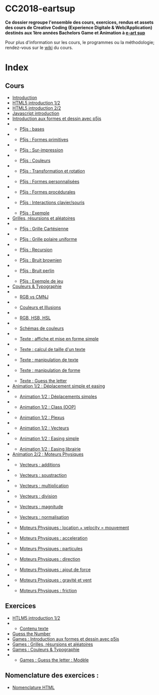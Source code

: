 # CC2018-eartsup
**Ce dossier regroupe l'ensemble des cours, exercices, rendus et assets des cours de Creative Coding (Experience Digitale & Web/Application) destinés aux 1ère années Bachelors Game et Animation à [e-art sup](http://www.e-artsup.net/)**

Pour plus d'information sur les cours, le programmes ou la méthodologie; rendez-vous sur le [wiki](https://github.com/alexr4/CC2018-eartsup/wiki) du cours.

# Index
## Cours
* [Introduction](https://alexr4.github.io/CC2018-eartsup/Cours/0_Introduction/)
* [HTML5 introduction 1/2](https://alexr4.github.io/CC2018-eartsup/Cours/1_Introduction%20HTML5%20(1-2))
* [HTML5 introduction 2/2](https://alexr4.github.io/CC2018-eartsup/Cours/2_Introduction%20HTML5%20(2-2))
* [Javascript introduction](https://alexr4.github.io/CC2018-eartsup/Cours/2_Introduction%20HTML5%20(2-2)/IntroductionJavascript)
* [Introduction aux formes et dessin avec p5js](https://alexr4.github.io/CC2018-eartsup/Cours/3_Introduction%20Formes%20et%20Dessins/)
* * [P5js : bases](https://alexr4.github.io/CC2018-eartsup/Cours/3_Introduction%20Formes%20et%20Dessins/0_Bases)
* * [P5js : Formes primitives](https://alexr4.github.io/CC2018-eartsup/Cours/3_Introduction%20Formes%20et%20Dessins/1_FormesPrimitives)
* * [P5js : Sur-impression](https://alexr4.github.io/CC2018-eartsup/Cours/3_Introduction%20Formes%20et%20Dessins/2_SurImpression)
* * [P5js : Couleurs](https://alexr4.github.io/CC2018-eartsup/Cours/3_Introduction%20Formes%20et%20Dessins/3_Couleurs)
* * [P5js : Transformation et rotation](https://alexr4.github.io/CC2018-eartsup/Cours/3_Introduction%20Formes%20et%20Dessins/4_TransformationEtRotation)
* * [P5js : Formes personnalisées](https://alexr4.github.io/CC2018-eartsup/Cours/3_Introduction%20Formes%20et%20Dessins/5_FormesPersonnalisees)
* * [P5js : Formes procédurales](https://alexr4.github.io/CC2018-eartsup/Cours/3_Introduction%20Formes%20et%20Dessins/6_FormesProcedurales)
* * [P5js : Interactions clavier/souris](https://alexr4.github.io/CC2018-eartsup/Cours/3_Introduction%20Formes%20et%20Dessins/7_InteractionsSourisClavier)
* * [P5js : Exemple](https://alexr4.github.io/CC2018-eartsup/Cours/3_Introduction%20Formes%20et%20Dessins/8_ExerciceExemple)
* [Grilles, résursions et aléatoires](https://alexr4.github.io/CC2018-eartsup/Cours/4_Grilles%20Recursions%20et%20Aleatoires/)
* * [P5js : Grille Cartésienne](https://alexr4.github.io/CC2018-eartsup/Cours/4_Grilles%20Recursions%20et%20Aleatoires/CartesianGrid/)
* * [P5js : Grille polaire uniforme](https://alexr4.github.io/CC2018-eartsup/Cours/4_Grilles%20Recursions%20et%20Aleatoires/PolarGrid)
* * [P5js : Recursion](https://alexr4.github.io/CC2018-eartsup/Cours/4_Grilles%20Recursions%20et%20Aleatoires/Recursion/)
* * [P5js : Bruit brownien](https://alexr4.github.io/CC2018-eartsup/Cours/4_Grilles%20Recursions%20et%20Aleatoires/Random)
* * [P5js : Bruit perlin](https://alexr4.github.io/CC2018-eartsup/Cours/4_Grilles%20Recursions%20et%20Aleatoires/PerlinNoise)
* * [P5js : Exemple de jeu](https://alexr4.github.io/CC2018-eartsup/Cours/4_Grilles%20Recursions%20et%20Aleatoires/GameExemple)
* [Couleurs & Typographie](https://alexr4.github.io/CC2018-eartsup/Cours/5_Couleurs%20et%20typographies/)
* * [RGB vs CMNJ](https://alexr4.github.io/CC2018-eartsup/Cours/5_Couleurs%20et%20typographies/0_RGB-CMYK/)
* * [Couleurs et Illusions](https://alexr4.github.io/CC2018-eartsup/Cours/5_Couleurs%20et%20typographies/1_ColorIllusion/)
* * [RGB, HSB, HSL](https://alexr4.github.io/CC2018-eartsup/Cours/5_Couleurs%20et%20typographies/2_RGB_HSB_HSL/)
* * [Schémas de couleurs](https://alexr4.github.io/CC2018-eartsup/Cours/5_Couleurs%20et%20typographies/3_ColorSchemes/)
* * [Texte : affiche et mise en forme simple](https://alexr4.github.io/CC2018-eartsup/Cours/5_Couleurs%20et%20typographies/4_SimpleText/)
* * [Texte : calcul de taille d'un texte](https://alexr4.github.io/CC2018-eartsup/Cours/5_Couleurs%20et%20typographies/5_TextSize/)
* * [Texte : manipulation de texte](https://alexr4.github.io/CC2018-eartsup/Cours/5_Couleurs%20et%20typographies/6_CustomText/)
* * [Texte : manipulation de forme](https://alexr4.github.io/CC2018-eartsup/Cours/5_Couleurs%20et%20typographies/7_TextShape/)
* * [Texte : Guess the letter](https://alexr4.github.io/CC2018-eartsup/Cours/5_Couleurs%20et%20typographies/8_TextGame/)
* [Animation 1/2 : Déplacement simple et easing](https://alexr4.github.io/CC2018-eartsup/Cours/6_Deplacement%20Simple/)
* * [Animation 1/2 : Déplacements simples](https://alexr4.github.io/CC2018-eartsup/Cours/6_Deplacement%20Simple/0_SimpleMoving/)
* * [Animation 1/2 : Class (OOP)](https://alexr4.github.io/CC2018-eartsup/Cours/6_Deplacement%20Simple/1_Class(OOP))
* * [Animation 1/2 : Plexus](https://alexr4.github.io/CC2018-eartsup/Cours/6_Deplacement%20Simple/2_Class(OOP)-PlexusExemple)
* * [Animation 1/2 : Vecteurs](https://alexr4.github.io/CC2018-eartsup/Cours/6_Deplacement%20Simple/3_Vectors)
* * [Animation 1/2 : Easing simple](https://alexr4.github.io/CC2018-eartsup/Cours/6_Deplacement%20Simple/4_EasingSimple)
* * [Animation 1/2 : Easing librairie](https://alexr4.github.io/CC2018-eartsup/Cours/6_Deplacement%20Simple/5_EasingLibrary)
* [Animation 2/2 : Moteurs Physiques](https://alexr4.github.io/CC2018-eartsup/Cours/7_MoteurPhysique/)
* * [Vecteurs : additions](https://alexr4.github.io/CC2018-eartsup/Cours/7_MoteurPhysique/0_VectorAddition)
* * [Vecteurs : soustraction](https://alexr4.github.io/CC2018-eartsup/Cours/7_MoteurPhysique/1_VectorSubstraction)
* * [Vecteurs : multiplication](https://alexr4.github.io/CC2018-eartsup/Cours/7_MoteurPhysique/2_VectorMultiplication)
* * [Vecteurs : division](https://alexr4.github.io/CC2018-eartsup/Cours/7_MoteurPhysique/3_VectorDivision)
* * [Vecteurs : magnitude](https://alexr4.github.io/CC2018-eartsup/Cours/7_MoteurPhysique/4_VectorMag)
* * [Vecteurs : normalisation](https://alexr4.github.io/CC2018-eartsup/Cours/7_MoteurPhysique/5_VectorNormal)
* * [Moteurs Physiques : location + velocity = mouvement](https://alexr4.github.io/CC2018-eartsup/Cours/7_MoteurPhysique/6_LocAddVelocity)
* * [Moteurs Physiques : acceleration](https://alexr4.github.io/CC2018-eartsup/Cours/7_MoteurPhysique/7_Acceleration)
* * [Moteurs Physiques : particules](https://alexr4.github.io/CC2018-eartsup/Cours/7_MoteurPhysique/8_Particles)
* * [Moteurs Physiques : direction](https://alexr4.github.io/CC2018-eartsup/Cours/7_MoteurPhysique/9_Direction)
* * [Moteurs Physiques : ajout de force](https://alexr4.github.io/CC2018-eartsup/Cours/7_MoteurPhysique/10_Newton_AddForce)
* * [Moteurs Physiques : gravité et vent](https://alexr4.github.io/CC2018-eartsup/Cours/7_MoteurPhysique/11_Gravity+Wind)
* * [Moteurs Physiques : friction](https://alexr4.github.io/CC2018-eartsup/Cours/7_MoteurPhysique/12_friction)

## Exercices
* [HTLM5 introduction 1/2](https://alexr4.github.io/CC2018-eartsup/Cours/1_Introduction%20HTML5%20(1-2)/Exercice)
* * [Contenu texte](https://alexr4.github.io/CC2018-eartsup/Cours/1_Introduction%20HTML5%20(1-2)/ContenuTexte)
* [Guess the Number](https://alexr4.github.io/CC2018-eartsup/Cours/2_Introduction%20HTML5%20(2-2)/GuessTheNumber/)
* [Games : Introduction aux formes et dessin avec p5js](https://alexr4.github.io/CC2018-eartsup/Cours/3_Introduction%20Formes%20et%20Dessins/ExerciceGame)
* [Games : Grilles, résursions et aléatoires](https://alexr4.github.io/CC2018-eartsup/Cours/4_Grilles%20Recursions%20et%20Aleatoires/ExerciceGame)
* [Games : Couleurs & Typographie](https://alexr4.github.io/CC2018-eartsup/Cours/5_Couleurs%20et%20typographies/Exercices)
* * [Games : Guess the letter : Modèle](https://alexr4.github.io/CC2018-eartsup/Cours/5_Couleurs%20et%20typographies/9_TextGameModel/)

## Nomenclature des exercices :
* [Nomenclature HTML](https://alexr4.github.io/CC2018-eartsup/Cours/NOMENCLATURE/)
